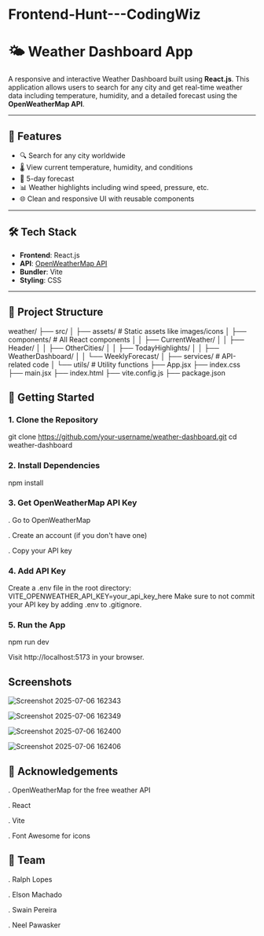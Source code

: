 # Frontend-Hunt---CodingWiz

# 🌤️ Weather Dashboard App

A responsive and interactive Weather Dashboard built using **React.js**. This application allows users to search for any city and get real-time weather data including temperature, humidity, and a detailed forecast using the **OpenWeatherMap API**.

---

## 🚀 Features

- 🔍 Search for any city worldwide
- 🌡️ View current temperature, humidity, and conditions
- 📅 5-day forecast
- 📊 Weather highlights including wind speed, pressure, etc.
- 🌐 Clean and responsive UI with reusable components

---

## 🛠️ Tech Stack

- **Frontend**: React.js
- **API**: [OpenWeatherMap API](https://openweathermap.org/api)
- **Bundler**: Vite
- **Styling**: CSS

---

## 📁 Project Structure

weather/
├── src/
│ ├── assets/ # Static assets like images/icons
│ ├── components/ # All React components
│ │ ├── CurrentWeather/
│ │ ├── Header/
│ │ ├── OtherCities/
│ │ ├── TodayHighlights/
│ │ ├── WeatherDashboard/
│ │ └── WeeklyForecast/
│ ├── services/ # API-related code
│ └── utils/ # Utility functions
├── App.jsx
├── index.css
├── main.jsx
├── index.html
├── vite.config.js
├── package.json


## 🔑 Getting Started

### 1. Clone the Repository

git clone https://github.com/your-username/weather-dashboard.git
cd weather-dashboard

### 2. Install Dependencies

npm install


### 3. Get OpenWeatherMap API Key

. Go to OpenWeatherMap

. Create an account (if you don't have one)

. Copy your API key


### 4. Add API Key

Create a .env file in the root directory:
VITE_OPENWEATHER_API_KEY=your_api_key_here
Make sure to not commit your API key by adding .env to .gitignore.


### 5. Run the App

npm run dev

Visit http://localhost:5173 in your browser.


## Screenshots 

![Screenshot 2025-07-06 162343](https://github.com/user-attachments/assets/51b901ae-dabc-401d-a990-9f0d31435eef)


![Screenshot 2025-07-06 162349](https://github.com/user-attachments/assets/656a7e2c-7dd9-46cf-a736-3178ead13053)


![Screenshot 2025-07-06 162400](https://github.com/user-attachments/assets/8edf9c4d-6732-47a3-85a4-49c024e3b663)


![Screenshot 2025-07-06 162406](https://github.com/user-attachments/assets/15b66cd4-6e97-4a3e-a8cf-64cc6f5b2191)



## 🙌 Acknowledgements

. OpenWeatherMap for the free weather API

. React

. Vite

. Font Awesome for icons


## 👥 Team

. Ralph Lopes

. Elson Machado

. Swain Pereira

. Neel Pawasker









